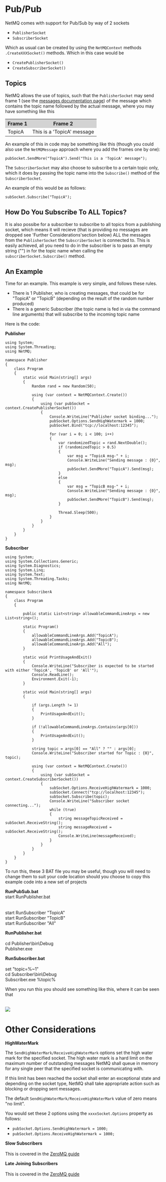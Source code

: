 Pub/Pub
=====

NetMQ comes with support for Pub/Sub by way of 2 sockets

+ <code>PublisherSocket</code>
+ <code>SubscriberSocket</code>

Which as usual can be created by using the <code>NetMQContext</code> methods <code>.CreateXXXSocket()</code> methods. Which in this case would be 

+ <code>CreatePublisherSocket()</code>
+ <code>CreateSubscriberSocket()</code>


## Topics

NetMQ allows the use of topics, such that the <code>PublisherSocket</code> may send frame 1 (see the [messages documentation page](https://github.com/zeromq/netmq/blob/master/docs/message.md)) of the message which contains
the topic name followed by the actual message, where you may have something like this

<table CellSpacing="0" Padding="0">
<tr bgcolor="LightGray">
<th>Frame 1</th>
<th>Frame 2</th>
</tr>
<tr>
<td>TopicA</td>
<td>This is a 'TopicA' message</td>
</tr>
</table>

An example of this in code may be something like this (though you could also use the <code>NetMQMessage</code> approach where you add the frames one by one):

    pubSocket.SendMore("TopicA").Send("This is a 'TopicA' message");

The <code>SubscriberSocket</code> may also choose to subscribe to a certain topic only, which it does by passing the topic name into the <code>Subscribe()</code> method of the <code>SubscriberSocket</code>.

An example of this would be as follows:

    subSocket.Subscribe("TopicA");


## How Do You Subscribe To ALL Topics?

It is also possibe for a subscriber to subscribe to all topics from a publishing socket, which means it will recieve (that is providing no messages are dropped see 'Further Considerations'section below)
ALL the messages from the <code>PublisherSocket</code> the <code>SubscriberSocket</code> is connected to. This is easily achieved, all you need to do in the subscriber is to pass an empty string ("") in for the topic name when
calling the <code>subscriberSocket.Subscribe()</code> method. 


## An Example

Time for an example. This example is very simple, and follows these rules. 

+ There is 1 Publisher, who is creating messages, that could be for "TopicA" or "TopicB" (depending on the result of the random number produced)
+ There is a generic Subscriber (the topic name is fed in via the command line arguments) that will subscribe to the incoming topic name

Here is the code:

**Publisher**

    using System;
    using System.Threading;
    using NetMQ;

    namespace Publisher
    {
        class Program
        {
            static void Main(string[] args)
            {
                Random rand = new Random(50);

                using (var context = NetMQContext.Create())
                {
                    using (var pubSocket = context.CreatePublisherSocket())
                    {
                        Console.WriteLine("Publisher socket binding...");
                        pubSocket.Options.SendHighWatermark = 1000;
                        pubSocket.Bind("tcp://localhost:12345");

                        for (var i = 0; i < 100; i++)
                        {
                            var randomizedTopic = rand.NextDouble();
                            if (randomizedTopic > 0.5)
                            {
                                var msg = "TopicA msg-" + i;
                                Console.WriteLine("Sending message : {0}", msg);
                                pubSocket.SendMore("TopicA").Send(msg);
                            }
                            else
                            {
                                var msg = "TopicB msg-" + i;
                                Console.WriteLine("Sending message : {0}", msg);
                                pubSocket.SendMore("TopicB").Send(msg);
                            }

                            Thread.Sleep(500);
                        }
                    }
                }
            }
        }
    }


**Subscriber**

    using System;
    using System.Collections.Generic;
    using System.Diagnostics;
    using System.Linq;
    using System.Text;
    using System.Threading.Tasks;
    using NetMQ;

    namespace SubscriberA
    {
        class Program
        {

            public static List<string> allowableCommandLineArgs = new List<string>();

            static Program()
            {
                allowableCommandLineArgs.Add("TopicA");
                allowableCommandLineArgs.Add("TopicB");
                allowableCommandLineArgs.Add("All");
            }

            static void PrintUsageAndExit()
            {
                Console.WriteLine("Subscriber is expected to be started with either 'TopicA', 'TopicB' or 'All'");
                Console.ReadLine();
                Environment.Exit(-1);
            }

            static void Main(string[] args)
            {

                if (args.Length != 1)
                {
                    PrintUsageAndExit();
                }

                if (!allowableCommandLineArgs.Contains(args[0]))
                {
                    PrintUsageAndExit();
                }

                string topic = args[0] == "All" ? "" : args[0];
                Console.WriteLine("Subscriber started for Topic : {0}", topic);

                using (var context = NetMQContext.Create())
                {
                    using (var subSocket = context.CreateSubscriberSocket())
                    {
                        subSocket.Options.ReceiveHighWatermark = 1000;
                        subSocket.Connect("tcp://localhost:12345");
                        subSocket.Subscribe(topic);
                        Console.WriteLine("Subscriber socket connecting...");
                        while (true)
                        {
                            string messageTopicReceived = subSocket.ReceiveString();
                            string messageReceived = subSocket.ReceiveString();
                            Console.WriteLine(messageReceived);
                        }
                    }
                }            
            }
        }
    }



To run this, these 3 BAT file you may be useful, though you will need to change them to suit your code location should you choose to copy this example code into a new set of projects


**RunPubSub.bat**
<br/>
start RunPublisher.bat<br/>
<br/>
<br/>
start RunSubscriber "TopicA"<br/>
start RunSubscriber "TopicB"<br/>
start RunSubscriber "All"<br/>


**RunPublisher.bat**
<br/>
<br/>
cd Publisher\bin\Debug<br/>
Publisher.exe<br/>

**RunSubscriber.bat**
<br/>
<br/>
set "topic=%~1"<br/>
cd Subscriber\bin\Debug<br/>
Subscriber.exe %topic%<br/>



When you run this you should see something like this, where it can be seen that 


<br/>
<img src="https://raw.githubusercontent.com/zeromq/netmq/master/docs/Images/PubSubUsingTopics.png"/>




Other Considerations
=====

**HighWaterMark**


The <code>SendHighWaterMark/ReceiveHighWaterMark</code> options set the high water mark for the specified socket. The high water mark is a hard limit on the maximum number of outstanding messages NetMQ shall queue in memory for any single peer that the specified socket is communicating with.

If this limit has been reached the socket shall enter an exceptional state and depending on the socket type, NetMQ shall take appropriate action such as blocking or dropping sent messages. 

The default <code>SendHighWaterMark/ReceiveHighWaterMark</code> value of zero means "no limit".

You would set these 2 options using the <code>xxxxSocket.Options</code> property as follows:

+  <code>pubSocket.Options.SendHighWatermark = 1000;</code>
+  <code>pubSocket.Options.ReceiveHighWatermark = 1000;</code>


**Slow Subscribers**
<br/>
<br/>
This is covered in the [ZeroMQ guide](http://zguide.zeromq.org/php:chapter5)

**Late Joining Subscribers**
<br/>
<br/>
This is covered in the [ZeroMQ guide](http://zguide.zeromq.org/php:chapter5)
